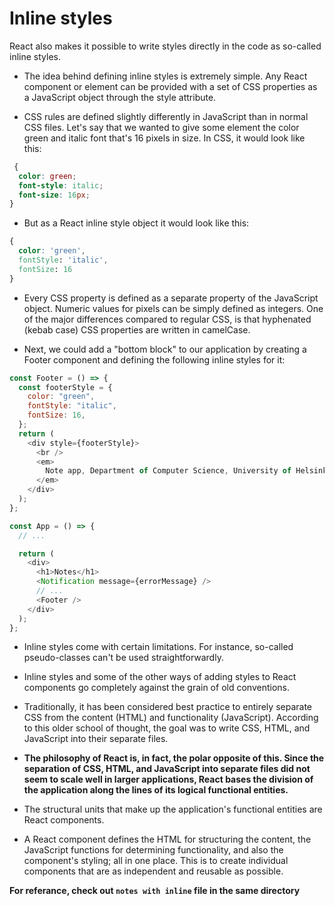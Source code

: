 # Inline styles

React also makes it possible to write styles directly in the code as so-called inline styles.

- The idea behind defining inline styles is extremely simple. Any React component or element can be provided with a set of CSS properties as a JavaScript object through the style attribute.

- CSS rules are defined slightly differently in JavaScript than in normal CSS files. Let's say that we wanted to give some element the color green and italic font that's 16 pixels in size. In CSS, it would look like this:

```css
 {
  color: green;
  font-style: italic;
  font-size: 16px;
}
```

- But as a React inline style object it would look like this:

```css
{
  color: 'green',
  fontStyle: 'italic',
  fontSize: 16
}
```

- Every CSS property is defined as a separate property of the JavaScript object. Numeric values for pixels can be simply defined as integers. One of the major differences compared to regular CSS, is that hyphenated (kebab case) CSS properties are written in camelCase.

- Next, we could add a "bottom block" to our application by creating a Footer component and defining the following inline styles for it:

```js
const Footer = () => {
  const footerStyle = {
    color: "green",
    fontStyle: "italic",
    fontSize: 16,
  };
  return (
    <div style={footerStyle}>
      <br />
      <em>
        Note app, Department of Computer Science, University of Helsinki 2022
      </em>
    </div>
  );
};

const App = () => {
  // ...

  return (
    <div>
      <h1>Notes</h1>
      <Notification message={errorMessage} />
      // ...
      <Footer />
    </div>
  );
};
```

- Inline styles come with certain limitations. For instance, so-called pseudo-classes can't be used straightforwardly.

- Inline styles and some of the other ways of adding styles to React components go completely against the grain of old conventions.

- Traditionally, it has been considered best practice to entirely separate CSS from the content (HTML) and functionality (JavaScript). According to this older school of thought, the goal was to write CSS, HTML, and JavaScript into their separate files.

- **The philosophy of React is, in fact, the polar opposite of this. Since the separation of CSS, HTML, and JavaScript into separate files did not seem to scale well in larger applications, React bases the division of the application along the lines of its logical functional entities.**

- The structural units that make up the application's functional entities are React components.

- A React component defines the HTML for structuring the content, the JavaScript functions for determining functionality, and also the component's styling; all in one place. This is to create individual components that are as independent and reusable as possible.

**For referance, check out `notes with inline` file in the same directory**
